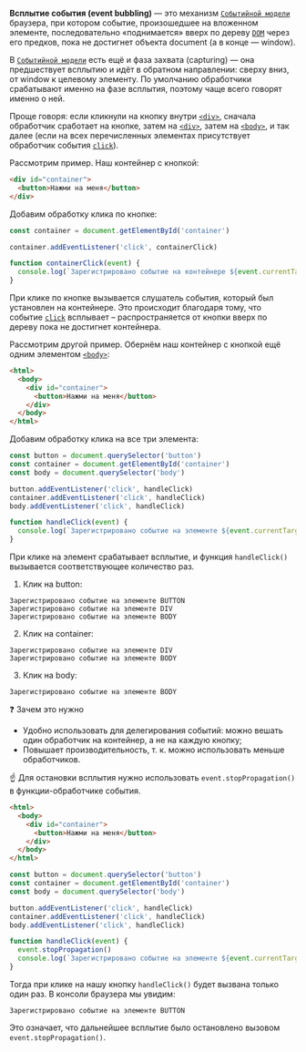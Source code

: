 **Всплытие события (event bubbling)** — это механизм [`Событийной модели`](/js/events/) браузера, при котором событие, произошедшее на вложенном элементе, последовательно «поднимается» вверх по дереву [`DOM`](/js/dom/) через его предков, пока не достигнет объекта document (а в конце — window).

В [`Событийной модели`](/js/events/) есть ещё и фаза захвата (capturing) — она предшествует всплытию и идёт в обратном направлении: сверху вниз, от window к целевому элементу. По умолчанию обработчики срабатывают именно на фазе всплытия, поэтому чаще всего говорят именно о ней.

Проще говоря: если кликнули на кнопку внутри [`<div>`](/html/div/), сначала обработчик сработает на кнопке, затем на [`<div>`](/html/div/), затем на [`<body>`](/html/body/), и так далее (если на всех перечисленных элементах присутствует обработчик события [`click`](/js/element-click/)).

Рассмотрим пример. Наш контейнер с кнопкой:

```html
<div id="container">
  <button>Нажми на меня</button>
</div>
```

Добавим обработку клика по кнопке:

```js
const container = document.getElementById('container')

container.addEventListener('click', containerClick)

function containerClick(event) {
  console.log(`Зарегистрировано событие на контейнере ${event.currentTarget.tagName}`)
}
```

При клике по кнопке вызывается слушатель события, который был установлен на контейнере. Это происходит благодаря тому, что событие [`click`](/js/element-click/) всплывает – распространяется от кнопки вверх по дереву пока не достигнет контейнера.

Рассмотрим другой пример. Обернём наш контейнер с кнопкой ещё одним элементом [`<body>`](/html/body/):

```html
<html>
  <body>
    <div id="container">
      <button>Нажми на меня</button>
    </div>
  </body>
</html>
```

Добавим обработку клика на все три элемента:

```js
const button = document.querySelector('button')
const container = document.getElementById('container')
const body = document.querySelector('body')

button.addEventListener('click', handleClick)
container.addEventListener('click', handleClick)
body.addEventListener('click', handleClick)

function handleClick(event) {
  console.log(`Зарегистрировано событие на элементе ${event.currentTarget.tagName}`)
}
```

При клике на элемент срабатывает всплытие, и функция `handleClick()` вызывается соответствующее количество раз.
1. Клик на button:

  ```
  Зарегистрировано событие на элементе BUTTON
  Зарегистрировано событие на элементе DIV
  Зарегистрировано событие на элементе BODY
  ```
2. Клик на container:

  ```
  Зарегистрировано событие на элементе DIV
  Зарегистрировано событие на элементе BODY
  ```
3. Клик на body:

  ```
  Зарегистрировано событие на элементе BODY
  ```

❓ Зачем это нужно

- Удобно использовать для делегирования событий: можно вешать один обработчик на контейнер, а не на каждую кнопку;
- Повышает производительность, т. к. можно использовать меньше обработчиков.

☝️ Для остановки всплытия нужно использовать `event.stopPropagation()` в функции-обработчике события.

```html
<html>
  <body>
    <div id="container">
      <button>Нажми на меня</button>
    </div>
  </body>
</html>
```

```js
const button = document.querySelector('button')
const container = document.getElementById('container')
const body = document.querySelector('body')

button.addEventListener('click', handleClick)
container.addEventListener('click', handleClick)
body.addEventListener('click', handleClick)

function handleClick(event) {
  event.stopPropagation()
  console.log(`Зарегистрировано событие на элементе ${event.currentTarget.tagName}`)
}
```
Тогда при клике на нашу кнопку `handleClick()` будет вызвана только один раз. В консоли браузера мы увидим:
```
Зарегистрировано событие на элементе BUTTON
```

Это означает, что дальнейшее всплытие было остановлено вызовом `event.stopPropagation()`.
